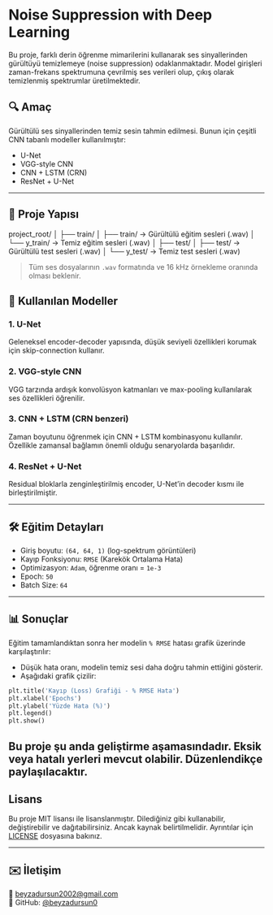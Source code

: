 # Noise Suppression with Deep Learning

Bu proje, farklı derin öğrenme mimarilerini kullanarak ses sinyallerinden gürültüyü temizlemeye (noise suppression) odaklanmaktadır. Model girişleri zaman-frekans spektrumuna çevrilmiş ses verileri olup, çıkış olarak temizlenmiş spektrumlar üretilmektedir.

## 🔍 Amaç

Gürültülü ses sinyallerinden temiz sesin tahmin edilmesi. Bunun için çeşitli CNN tabanlı modeller kullanılmıştır:

- U-Net
- VGG-style CNN
- CNN + LSTM (CRN)
- ResNet + U-Net

---

## 📁 Proje Yapısı
project_root/
│
├── train/
│ ├── train/ -> Gürültülü eğitim sesleri (.wav)
│ └── y_train/ -> Temiz eğitim sesleri (.wav)
│
├── test/
│ ├── test/ -> Gürültülü test sesleri (.wav)
│ └── y_test/ -> Temiz test sesleri (.wav)


> Tüm ses dosyalarının `.wav` formatında ve 16 kHz örnekleme oranında olması beklenir.



## 🧠 Kullanılan Modeller

### 1. U-Net
Geleneksel encoder-decoder yapısında, düşük seviyeli özellikleri korumak için skip-connection kullanır.

### 2. VGG-style CNN
VGG tarzında ardışık konvolüsyon katmanları ve max-pooling kullanılarak ses özellikleri öğrenilir.

### 3. CNN + LSTM (CRN benzeri)
Zaman boyutunu öğrenmek için CNN + LSTM kombinasyonu kullanılır. Özellikle zamansal bağlamın önemli olduğu senaryolarda başarılıdır.

### 4. ResNet + U-Net
Residual bloklarla zenginleştirilmiş encoder, U-Net’in decoder kısmı ile birleştirilmiştir.

---

## 🛠 Eğitim Detayları

- Giriş boyutu: `(64, 64, 1)` (log-spektrum görüntüleri)
- Kayıp Fonksiyonu: `RMSE` (Karekök Ortalama Hata)
- Optimizasyon: `Adam`, öğrenme oranı = `1e-3`
- Epoch: `50`
- Batch Size: `64`

---

## 📊 Sonuçlar

Eğitim tamamlandıktan sonra her modelin `% RMSE` hatası grafik üzerinde karşılaştırılır:

- Düşük hata oranı, modelin temiz sesi daha doğru tahmin ettiğini gösterir.
- Aşağıdaki grafik çizilir:

```python
plt.title('Kayıp (Loss) Grafiği - % RMSE Hata')
plt.xlabel('Epochs')
plt.ylabel('Yüzde Hata (%)')
plt.legend()
plt.show()


```



## Bu proje şu anda geliştirme aşamasındadır. Eksik veya hatalı yerleri mevcut olabilir. Düzenlendikçe paylaşılacaktır.

## Lisans

Bu proje MIT lisansı ile lisanslanmıştır. Dilediğiniz gibi kullanabilir, değiştirebilir ve dağıtabilirsiniz. Ancak kaynak belirtilmelidir. Ayrıntılar için [LICENSE](LICENSE) dosyasına bakınız.


---

## ✉️ İletişim

📧 beyzadursun2002@gmail.com  
📍 GitHub: [@beyzadursun0](https://github.com/beyzadursun0)




